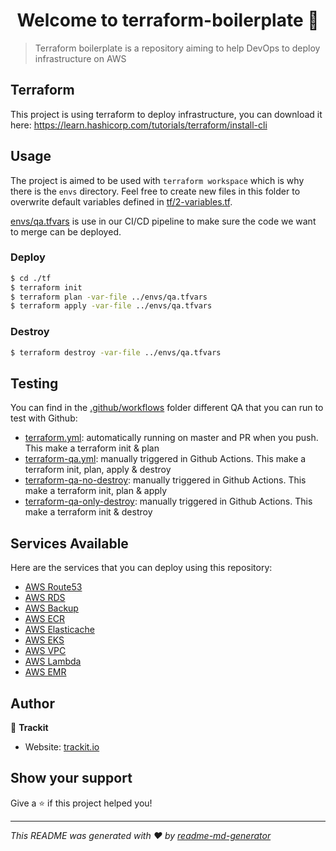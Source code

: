 <h1 style="text-align: center">Welcome to terraform-boilerplate 👋</h1>
<p>
</p>

> Terraform boilerplate is a repository aiming to help DevOps to deploy infrastructure on AWS

## Terraform

This project is using terraform to deploy infrastructure, you can download it here: https://learn.hashicorp.com/tutorials/terraform/install-cli

## Usage

The project is aimed to be used with `terraform workspace` which is why there is the `envs` directory. Feel free to create new files in this folder to overwrite default variables defined in [tf/2-variables.tf](./tf/2-variables.tf). 



[envs/qa.tfvars](./envs/qa.tfvars) is use in our CI/CD pipeline to make sure the code we want to merge can be deployed.



### Deploy

```sh
$ cd ./tf
$ terraform init
$ terraform plan -var-file ../envs/qa.tfvars
$ terraform apply -var-file ../envs/qa.tfvars
```



### Destroy

```sh
$ terraform destroy -var-file ../envs/qa.tfvars
```

## Testing

You can find in the [.github/workflows](./.github/workflows) folder different QA that you can run to test with Github:
- [terraform.yml](./.github/workflows/terraform.yml): automatically running on master and PR when you push. This make a terraform init & plan
- [terraform-qa.yml](./.github/workflows/terraform-qa.yml): manually triggered in Github Actions. This make a terraform init, plan, apply & destroy
- [terraform-qa-no-destroy](./.github/workflows/terraform-qa-no-destroy.yml): manually triggered in Github Actions. This make a terraform init, plan & apply
- [terraform-qa-only-destroy](./.github/workflows/terraform-qa-only-destroy.yml): manually triggered in Github Actions. This make a terraform init & destroy

## Services Available

Here are the services that you can deploy using this repository:
- [AWS Route53](./tf/route53.tf)
- [AWS RDS](./tf/rds.tf)
- [AWS Backup](./tf/backup.tf)
- [AWS ECR](./tf/ecr.tf)
- [AWS Elasticache](./tf/elasticache.tf)
- [AWS EKS](./tf/eks.tf)
- [AWS VPC](./tf/vpc.tf)
- [AWS Lambda](./tf/lambda.tf)
- [AWS EMR](./tf/emr.tf)

## Author

👤 **Trackit**

* Website: [trackit.io](www.trackit.io)

## Show your support

Give a ⭐️ if this project helped you!

***
_This README was generated with ❤️ by [readme-md-generator](https://github.com/kefranabg/readme-md-generator)_